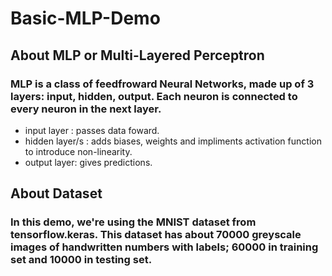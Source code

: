 # Basic-MLP-Demo
## About MLP or Multi-Layered Perceptron
### MLP is a class of feedfroward Neural Networks, made up of 3 layers: input, hidden, output. Each neuron is connected to every neuron in the next layer.
- input layer : passes data foward.
- hidden layer/s : adds biases, weights and impliments activation function to introduce non-linearity.
- output layer: gives predictions.
  
## About Dataset
### In this demo, we're using the MNIST dataset from tensorflow.keras. This dataset has about 70000 greyscale images of handwritten numbers with labels; 60000 in training set and 10000 in testing set.

